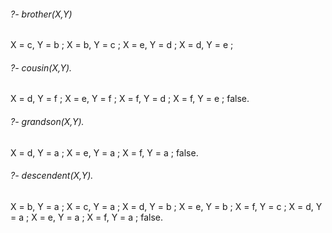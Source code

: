 ###### ?- brother(X,Y)
X = c,
Y = b ;
X = b,
Y = c ;
X = e,
Y = d ;
X = d,
Y = e ;
###### ?- cousin(X,Y).
X = d,
Y = f ;
X = e,
Y = f ;
X = f,
Y = d ;
X = f,
Y = e ;
false.
###### ?- grandson(X,Y).
X = d,
Y = a ;
X = e,
Y = a ;
X = f,
Y = a ;
false.
###### ?- descendent(X,Y).
X = b,
Y = a ;
X = c,
Y = a ;
X = d,
Y = b ;
X = e,
Y = b ;
X = f,
Y = c ;
X = d,
Y = a ;
X = e,
Y = a ;
X = f,
Y = a ;
false.